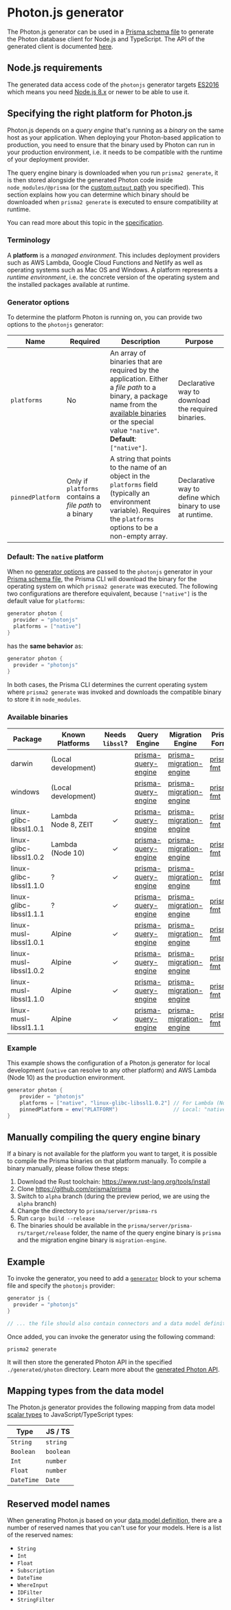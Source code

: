 # Photon.js generator

The Photon.js generator can be used in a [Prisma schema file](../../prisma-schema-file.md) to generate the Photon database client for Node.js and TypeScript. The API of the generated client is documented [here](../../photon/api.md).

## Node.js requirements

The generated data access code of the `photonjs` generator targets [ES2016](https://exploringjs.com/es2016-es2017/) which means you need [Node.js 8.x](https://nodejs.org/en/download/releases/) or newer to be able to use it.

## Specifying the right platform for Photon.js

Photon.js depends on a _query engine_ that's running as a _binary_ on the same host as your application. When deploying your Photon-based application to production, you need to ensure that the binary used by Photon can run in your production environment, i.e. it needs to be compatible with the runtime of your deployment provider.

The query engine binary is downloaded when you run `prisma2 generate`, it is then stored alongside the generated Photon code inside `node_modules/@prisma` (or the [custom `output` path](../../photon/codegen-and-node-setup.md) you specified). This section explains how you can determine which binary should be downloaded when `prisma2 generate` is executed to ensure compatibility at runtime.

You can read more about this topic in the [specification](https://github.com/prisma/specs/blob/master/binaries/Readme.md).

### Terminology

A **platform** is a _managed environment_. This includes deployment providers such as AWS Lambda, Google Cloud Functions and Netlify as well as operating systems such as Mac OS and Windows. A platform represents a _runtime environment_, i.e. the concrete version of the operating system and the installed packages available at runtime.

### Generator options

To determine the platform Photon is running on, you can provide two options to the `photonjs` generator:

| Name             | Required                                               | Description                                                                                                                                                                                                                | Purpose                                                   |
| ---------------- | ------------------------------------------------------ | -------------------------------------------------------------------------------------------------------------------------------------------------------------------------------------------------------------------------- | --------------------------------------------------------- |
| `platforms`      | No                                                     | An array of binaries that are required by the application. Either a _file path_ to a binary, a package name from the [available binaries](#available-binaries) or the special value `"native"`. **Default**: `["native"]`. | Declarative way to download the required binaries.        |
| `pinnedPlatform` | Only if `platforms` contains a _file path_ to a binary | A string that points to the name of an object in the `platforms` field (typically an environment variable). Requires the `platforms` options to be a non-empty array.                                                      | Declarative way to define which binary to use at runtime. |

### Default: The `native` platform

When no [generator options](#generator-options) are passed to the `photonjs` generator in your [Prisma schema file](../prisma-schema-file.md), the Prisma CLI will download the binary for the operating system on which `prisma2 generate` was executed. The following two configurations are therefore equivalent, because `["native"]` is the default value for `platforms`:

```groovy
generator photon {
  provider = "photonjs"
  platforms = ["native"]
}
```

has the **same behavior** as:

```groovy
generator photon {
  provider = "photonjs"
}
```

In both cases, the Prisma CLI determines the current operating system where `prisma2 generate` was invoked and downloads the compatible binary to store it in `node_modules`.

### Available binaries

| Package                 | Known Platforms     | Needs `libssl`? | Query Engine                                                                                                                        | Migration Engine                                                                                                                            | Prisma Format                                                                                                     |
| ----------------------- | ------------------- | :-------------: | ----------------------------------------------------------------------------------------------------------------------------------- | ------------------------------------------------------------------------------------------------------------------------------------------- | ----------------------------------------------------------------------------------------------------------------- |
| darwin                  | (Local development) |                 | [prisma-query-engine](https://s3-eu-west-1.amazonaws.com/prisma-native/alpha/latest/darwin/prisma-query-engine.gz)                  | [prisma-migration-engine](https://s3-eu-west-1.amazonaws.com/prisma-native/alpha/latest/darwin/prisma-migration-engine.gz)                  | [prisma-fmt](https://s3-eu-west-1.amazonaws.com/prisma-native/alpha/latest/darwin/prisma-fmt.gz)                  |
| windows                 | (Local development) |                 | [prisma-query-engine](https://s3-eu-west-1.amazonaws.com/prisma-native/alpha/latest/windows/prisma-query-engine.gz)                 | [prisma-migration-engine](https://s3-eu-west-1.amazonaws.com/prisma-native/alpha/latest/windows/prisma-migration-engine.gz)                 | [prisma-fmt](https://s3-eu-west-1.amazonaws.com/prisma-native/alpha/latest/windows/prisma-fmt.gz)                 |
| linux-glibc-libssl1.0.1 | Lambda Node 8, ZEIT |        ✓        | [prisma-query-engine](https://s3-eu-west-1.amazonaws.com/prisma-native/alpha/latest/linux-glibc-libssl1.0.1/prisma-query-engine.gz) | [prisma-migration-engine](https://s3-eu-west-1.amazonaws.com/prisma-native/alpha/latest/linux-glibc-libssl1.0.1/prisma-migration-engine.gz) | [prisma-fmt](https://s3-eu-west-1.amazonaws.com/prisma-native/alpha/latest/linux-glibc-libssl1.0.1/prisma-fmt.gz) |
| linux-glibc-libssl1.0.2 | Lambda (Node 10)    |        ✓        | [prisma-query-engine](https://s3-eu-west-1.amazonaws.com/prisma-native/alpha/latest/linux-glibc-libssl1.0.2/prisma-query-engine.gz) | [prisma-migration-engine](https://s3-eu-west-1.amazonaws.com/prisma-native/alpha/latest/linux-glibc-libssl1.0.2/prisma-migration-engine.gz) | [prisma-fmt](https://s3-eu-west-1.amazonaws.com/prisma-native/alpha/latest/linux-glibc-libssl1.0.2/prisma-fmt.gz) |
| linux-glibc-libssl1.1.0 | ?                   |        ✓        | [prisma-query-engine](https://s3-eu-west-1.amazonaws.com/prisma-native/alpha/latest/linux-glibc-libssl1.1.0/prisma-query-engine.gz) | [prisma-migration-engine](https://s3-eu-west-1.amazonaws.com/prisma-native/alpha/latest/linux-glibc-libssl1.1.0/prisma-migration-engine.gz) | [prisma-fmt](https://s3-eu-west-1.amazonaws.com/prisma-native/alpha/latest/linux-glibc-libssl1.1.0/prisma-fmt.gz) |
| linux-glibc-libssl1.1.1 | ?                   |        ✓        | [prisma-query-engine](https://s3-eu-west-1.amazonaws.com/prisma-native/alpha/latest/linux-glibc-libssl1.1.1/prisma-query-engine.gz) | [prisma-migration-engine](https://s3-eu-west-1.amazonaws.com/prisma-native/alpha/latest/linux-glibc-libssl1.1.1/prisma-migration-engine.gz) | [prisma-fmt](https://s3-eu-west-1.amazonaws.com/prisma-native/alpha/latest/linux-glibc-libssl1.1.1/prisma-fmt.gz) |
| linux-musl-libssl1.0.1  | Alpine              |        ✓        | [prisma-query-engine](https://s3-eu-west-1.amazonaws.com/prisma-native/alpha/latest/linux-musl-libssl1.0.1/prisma-query-engine.gz)  | [prisma-migration-engine](https://s3-eu-west-1.amazonaws.com/prisma-native/alpha/latest/linux-musl-libssl1.0.1/prisma-migration-engine.gz)  | [prisma-fmt](https://s3-eu-west-1.amazonaws.com/prisma-native/alpha/latest/linux-musl-libssl1.0.1/prisma-fmt.gz)  |
| linux-musl-libssl1.0.2  | Alpine              |        ✓        | [prisma-query-engine](https://s3-eu-west-1.amazonaws.com/prisma-native/alpha/latest/linux-musl-libssl1.0.2/prisma-query-engine.gz)  | [prisma-migration-engine](https://s3-eu-west-1.amazonaws.com/prisma-native/alpha/latest/linux-musl-libssl1.0.2/prisma-migration-engine.gz)  | [prisma-fmt](https://s3-eu-west-1.amazonaws.com/prisma-native/alpha/latest/linux-musl-libssl1.0.2/prisma-fmt.gz)  |
| linux-musl-libssl1.1.0  | Alpine              |        ✓        | [prisma-query-engine](https://s3-eu-west-1.amazonaws.com/prisma-native/alpha/latest/linux-musl-libssl1.1.0/prisma-query-engine.gz)  | [prisma-migration-engine](https://s3-eu-west-1.amazonaws.com/prisma-native/alpha/latest/linux-musl-libssl1.1.0/prisma-migration-engine.gz)  | [prisma-fmt](https://s3-eu-west-1.amazonaws.com/prisma-native/alpha/latest/linux-musl-libssl1.1.0/prisma-fmt.gz)  |
| linux-musl-libssl1.1.1  | Alpine              |        ✓        | [prisma-query-engine](https://s3-eu-west-1.amazonaws.com/prisma-native/alpha/latest/linux-musl-libssl1.1.1/prisma-query-engine.gz)  | [prisma-migration-engine](https://s3-eu-west-1.amazonaws.com/prisma-native/alpha/latest/linux-musl-libssl1.1.1/prisma-migration-engine.gz)  | [prisma-fmt](https://s3-eu-west-1.amazonaws.com/prisma-native/alpha/latest/linux-musl-libssl1.1.1/prisma-fmt.gz)  |

### Example

This example shows the configuration of a Photon.js generator for local development (`native` can resolve to any other platform) and AWS Lambda (Node 10) as the production environment.

```groovy
generator photon {
    provider = "photonjs"
    platforms = ["native", "linux-glibc-libssl1.0.2"] // For Lambda (Node 10)
    pinnedPlatform = env("PLATFORM")                  // Local: "native"; In production: "linux-glibc-libssl1.0.2"
}
```

## Manually compiling the query engine binary

If a binary is not available for the platform you want to target, it is possible to compile the Prisma binaries on that platform manually. To compile a binary manually, please follow these steps:

1. Download the Rust toolchain: https://www.rust-lang.org/tools/install
1. Clone https://github.com/prisma/prisma
1. Switch to `alpha` branch (during the preview period, we are using the `alpha` branch)
1. Change the directory to `prisma/server/prisma-rs`
1. Run `cargo build --release`
1. The binaries should be available in the `prisma/server/prisma-rs/target/release` folder, the name of the query engine binary is `prisma` and the migration engine binary is `migration-engine`.

## Example

To invoke the generator, you need to add a [`generator`](../../prisma-schema-file.md#generators-optional) block to your schema file and specify the `photonjs` provider:

```groovy
generator js {
  provider = "photonjs"
}

// ... the file should also contain connectors and a data model definition
```

Once added, you can invoke the generator using the following command:

```
prisma2 generate
```

It will then store the generated Photon API in the specified `./generated/photon` directory. Learn more about the [generated Photon API](../../photon/api.md).

## Mapping types from the data model

The Photon.js generator provides the following mapping from data model [scalar types](../../data-modeling.md#scalar-types) to JavaScript/TypeScript types:

| Type       | JS / TS   |
| ---------- | --------- |
| `String`   | `string`  |
| `Boolean`  | `boolean` |
| `Int`      | `number`  |
| `Float`    | `number`  |
| `DateTime` | `Date`    |

## Reserved model names

When generating Photon.js based on your [data model definition](./data-modeling.md#data-model-definition), there are a number of reserved names that you can't use for your models. Here is a list of the reserved names:

- `String`
- `Int`
- `Float`
- `Subscription`
- `DateTime`
- `WhereInput`
- `IDFilter`
- `StringFilter`
